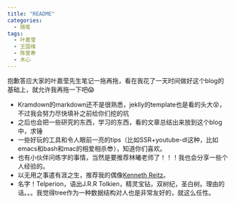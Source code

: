 ```yaml
---
title: "README"
categories:
  - 随笔
tags:
  - 叶嘉莹
  - 王国维
  - 陈曾寿
  - 木心
---
```


抱歉答应大家的叶嘉莹先生笔记一拖再拖，看在我花了一天时间做好这个blog的基础上，就允许我再拖一下吧:scream:

- Kramdown的markdown还不是很熟悉，jeklly的template也是看的头大:dizzy_face:，不过我会努力尽快填补之前给你们挖的坑
- 之后也会把一些研究的东西，学习的东西，看的文章总结出来放到这个blog中，求锤
- 一些好玩的工具和令人眼前一亮的tips（比如SSR+youtube-dl这种，比如emacs和bash和mac的相爱相杀:sunglasses:），知道你们喜欢。
- 也有小伙伴问练字的事情，当然是要推荐林曦老师了！！！我也会分享一些个人经验的。
- 以无用之事遣有涯之生，推荐我的偶像[Kenneth Reitz](https://www.kennethreitz.org/)。
- 名字！Telperion，语出J.R.R Tolkien，精灵宝钻，双树纪，圣白树。理由的话。。。我觉得tree作为一种数据结构对人也是非常友好的，就这么任性。
